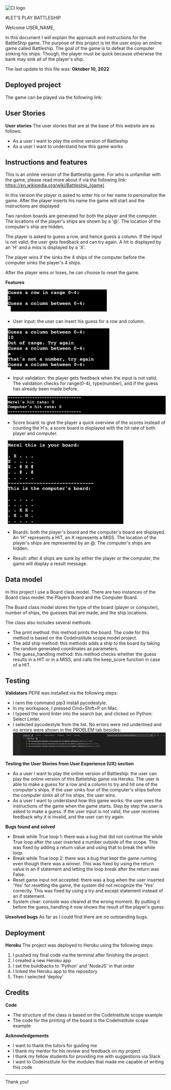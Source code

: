 ![CI logo](https://codeinstitute.s3.amazonaws.com/fullstack/ci_logo_small.png)

#LET'S PLAY BATTLESHIP

Welcome USER_NAME,

In this document I will explain the approach and instructions for the BattleShip game. The purpose of this project is let the user enjoy an online game called Battleship. The goal of the game is to defeat the computer sinking his ships. Though, the player must be quick because otherwise the bank may sink all of the player's ship. 

The last update to this file was: **Oktober 10, 2022**

## Deployed project
The game can be played via the following link:

## User Stories
**User stories**
The user stories that are at the base of this website are as follows:

* As a user I want to play the online version of Battleship
* As a user I want to understand how this game works

## Instructions and features
This is an online version of the Battleship game. For who is unfamiliar with the game, please read more about if via the following link: https://en.wikipedia.org/wiki/Battleship_(game)

In this version the player is asked to enter his or her name to personalize the game.
After the player inserts his name the game will start and the instructions are displayed

Two random boards are generated for both the player and the computer. The locations of the player's ships are shown by a '@'.
The location of the computer's ship are hidden.

The player is asked to guess a row, and hence guess a column. If the input is not valid, the user gets feedback and can try again.
A hit is displayed by an 'H' and a miss is displayed by a 'X'.

The player wins if the sinks the 4 ships of the computer before the computer sinks the player's 4 ships. 

After the player wins or loses, he can choose to reset the game.

**Features**

![Image of user input](./assets/images/userinput.png)
* User input: the user can insert his guess for a row and column.

![Image of input validation](./assets/images/userfeedback.png)
* Input validation: the player gets feedback when the input is not valid. The validation checks for range(0-4), type(number), and if the guess has already been made before.

![Image of score board](./assets/images/scoreboard.png)
* Score board: to give the player a quick overview of the scores instead of counting the H's, a score board is displayed with the hit rate of both player and computer.

![Image of boards](./assets/images/displayboard_hitsandmisses.png)
* Boards: both the player's board and the computer's board are displayed. An 'H" represents a HIT, an X represents a MISS. The location of the player's ships are represented by an @. The computer's ships are hidden.

* Result: after 4 ships are sunk by either the player or the computer, the game will display a result message.

## Data model
In this project I use a Board class model. There are two instances of the Board class model: the Players Board and the Computer Board. 

The Board class model stores the type of the board (player or computer), number of ships, the guesses that are made, and the ship locations.

The class also includes several methods:
* The print method: this method prints the board. The code for this method is based on the CodeInstitute scope model project.
* The add ship method: this methods adds a ship to the board by taking the random generated coordinates as parameters.
* The guess_handling method: this method checks whether the guess results in a HIT or in a MISS, and calls the keep_score function in case of a HIT.


## Testing
**Validators**
PEP8 was installed via the following steps:
* I rann the command pip3 install pycodestyle.
* In my workspace, I pressed Cmd+Shift+P on Mac.
* I typeed the word linter into the search bar, and clicked on Python: Select Linter.
* I selected pycodestyle from the list.
No errors were red underlined and no errors were shown in the PROBLEM tab besides:
![Image of problem tab](./assets/images/warnings_problemtab.png)


**Testing the User Stories from User Experience (UX) section**
* As a user I want to play the online version of Battleship: the user can play the online version of this Battelship game via Heroku. The user is able to make a guess for a row and a column to try and hit one of the computer's ships. If the user sinks four of the computer's ships before the computer sinks all of his ships, the user wins.
* As a user I want to understand how this game works: the user sees the instructions of the game when the game starts. Step by step the user is asked to make a guess. If the user input is not valid, the user receives feedback why it is invalid, and the user can try again.

**Bugs found and solved**
* Break while True loop 1: there was a bug that did not continue the while True loop after the user inserted a number outside of the scope. This was fixed by adding a return value and using that to break the while loop.
* Break while True loop 2: there was a bug that kept the game running even though there was a winner. This was fixed by using the return value in an if statement and letting the loop break after the return was False.
* Reset game input not accepted: there was a bug when the user inserted 'Yes' for resetting the game, the system did not recognize the 'Yes' correctly. This was fixed by using a try and except statement instead of an if statement.
* System clear: console was cleared at the wrong moment. By putting it before the guess_handling it now shows the result of the player's guess.

**Unsolved bugs**
As far as I could find there are no outstanding bugs.

## Deployment
**Heroku**
The project was deployed to Heroku using the following steps:
1. I pushed my final code via the terminal after finishing the project.
2. I created a new Heroku app
3. I set the buildbacks to 'Python' and 'NodeJS' in that order
4. I linked the Heroku app to the repository
5. Then I selected 'deploy'

## Credits
**Code**
* The structure of the class is based on the CodeInstitute scope example
* The code for the printing of the board is the CodeInstitute scope example

**Acknowledgements**
* I want to thank the tutors for guiding me 
* I thank my mentor for his review and feedback on my project
* I thank my fellow students for providing me with suggestions via Slack
* I want to CodeInstitute for the modules that made me capable of writing this code
---

Thank you!